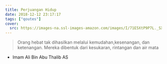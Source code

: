 ```yaml
---
title: Perjuangan Hidup
date: 2018-12-12 23:17:17
tags: ["qoutes"]
cover:
  src: https://images-na.ssl-images-amazon.com/images/I/71E5XtP9P7L._SX466_.jpg
---
```


> Orang hebat tak dihasilkan melalui kemudahan,kesenangan, dan ketenangan. Mereka dibentuk dari kesukaran, rintangan dan air mata

- Imam Ali Bin Abu Thalib AS
